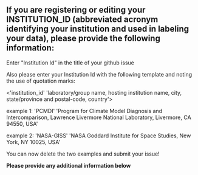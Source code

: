 <Please fill out the requested information and delete irrelevant information from the template below before submitting your issue.>  

## If you are registering or editing your INSTITUTION_ID (abbreviated acronym identifying your institution and used in labeling your data), please provide the following information:

Enter "Institution Id" in the title of your github issue

Also please enter your Institution Id with the following template and noting the use of quotation marks: 

<'institution_id' 'laboratory/group name, hosting institution name, city, state/province and postal-code, country'>

example 1: 'PCMDI' 'Program for Climate Model Diagnosis and Intercomparison, Lawrence Livermore National Laboratory, Livermore, CA 94550, USA'

example 2: 'NASA-GISS' 'NASA Goddard Institute for Space Studies, New York, NY 10025, USA'


You can now delete the two examples and submit your issue! 


**Please provide any additional information below**
